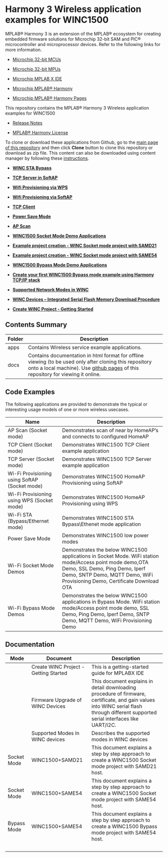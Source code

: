 # Harmony 3 Wireless application examples for WINC1500

MPLAB® Harmony 3 is an extension of the MPLAB® ecosystem for creating embedded firmware solutions for Microchip 32-bit SAM and PIC® microcontroller and microprocessor devices. Refer to the following links for more information.

-   [Microchip 32-bit MCUs](https://www.microchip.com/design-centers/32-bit)

-   [Microchip 32-bit MPUs](https://www.microchip.com/design-centers/32-bit-mpus)

-   [Microchip MPLAB X IDE](https://www.microchip.com/mplab/mplab-x-ide)

-   [Microchip MPLAB® Harmony](https://www.microchip.com/mplab/mplab-harmony)

-   [Microchip MPLAB® Harmony Pages](https://microchip-mplab-harmony.github.io/)


This repository contains the MPLAB® Harmony 3 Wireless application examples for WINC1500

-   [Release Notes](docs/GUID-7DCE8764-DEA2-453D-86AA-1C02EB9C5AAC.md)

-   [MPLAB® Harmony License](docs/GUID-64DD8072-6E57-4604-A82E-C848D7527955.md)


To clone or download these applications from Github, go to the [main page of this repository](https://github.com/Microchip-MPLAB-Harmony/wireless_apps_winc1500) and then click **Clone** button to clone this repository or download as zip file. This content can also be downloaded using content manager by following these [instructions](https://github.com/Microchip-MPLAB-Harmony/contentmanager/wiki).

-   **[WINC STA Bypass](docs/GUID-00146421-1EA8-48A6-9637-4AE38CC69A31.md)**  

-   **[TCP Server in SoftAP](docs/GUID-46A687C1-607D-45CA-8E2C-E10E16EF22A7.md)**  

-   **[Wifi Provisioning via WPS](docs/GUID-103308B4-FF34-41B2-A825-F2C6837EC078.md)**  

-   **[Wifi Provisioning via SoftAP](docs/GUID-C95FB72C-D74D-49D7-B5C4-BD8464838039.md)**  

-   **[TCP Client](docs/GUID-79933B21-92EE-4851-BCFD-566505CF43DF.md)**  

-   **[Power Save Mode](docs/GUID-E9C1573C-3116-41FF-B88B-424E4E4AEBF8.md)**  

-   **[AP Scan](docs/GUID-915C13AA-4559-43AF-865E-210A114E9733.md)**  

-   **[WINC1500 Socket Mode Demo Applications](docs/GUID-52D24502-1FE3-473D-9DA1-624A4E26166B.md)**  

-   **[Example project creation - WINC Socket mode project with SAMD21](docs/GUID-7C51815B-F559-46A3-A8B7-3F48A517B4A4.md)**  

-   **[Example project creation - WINC Socket mode project with SAME54](docs/GUID-BB3E45B9-E26C-4E97-8325-FBF9B81BBF81.md)**  

-   **[WINC1500 Bypass Mode Demo Applications](docs/GUID-40C3ABB9-0449-4A53-94DF-0DFB4CE5540E.md)**  

-   **[Create your first WINC1500 Bypass mode example using Harmony TCP/IP stack](docs/GUID-34243CDA-B156-4D2B-B9C1-7ED5BE2586A6.md)**  

-   **[Supported Network Modes in WINC](docs/GUID-74562C24-BC96-4BBA-8346-836D98E39F8C.md)**  

-   **[WINC Devices – Integrated Serial Flash Memory Download Procedure](docs/GUID-AE48AE71-0F91-444B-8AC3-C5C1939A37FB.md)**  

-   **[Create WINC Project - Getting Started](docs/GUID-8C38797E-1BBB-4ACF-A496-EEC03A6075AC.md)**  


## Contents Summary

|Folder|Description|
|------|-----------|
|apps|Contains Wireless service example applications.|
|docs|Contains documentation in html format for offline viewing \(to be used only after cloning this repository onto a local machine\). Use [github pages](https://microchip-mplab-harmony.github.io/wireless_apps_winc1500/) of this repository for viewing it online.|

## Code Examples

The following applications are provided to demonstrate the typical or interesting usage models of one or more wireless usecases.

|Name|Description|
|----|-----------|
|AP Scan \(Socket mode\)|Demonstrates scan of near by HomeAP’s and connects to configured HomeAP|
|TCP Client \(Socket mode\)|Demonstrates WINC1500 TCP Client example application|
|TCP Server \(Socket mode\)|Demonstrates WINC1500 TCP Server example application|
|Wi-Fi Provisioning using SoftAP \(Socket mode\)|Demonstrates WINC1500 HomeAP Provisioning using SoftAP|
|Wi-Fi Provisioning using WPS \(Socket mode\)|Demonstrates WINC1500 HomeAP Provisioning using WPS|
|Wi-Fi STA \(Bypass/Ethernet mode\)|Demonstrates WINC1500 STA Bypass\\Ethenet mode application|
|Power Save Mode|Demonstrates WINC1500 low power modes|
|Wi-Fi Socket Mode Demos|Demonstrates the below WINC1500 applications in Socket Mode. WiFi station mode/Access point mode demo,OTA Demo, SSL Demo, Ping Demo, Iperf Demo, SNTP Demo, MQTT Demo, WiFi Provisioning Demo, Certificate Download OTA|
|Wi-Fi Bypass Mode Demos|Demonstrates the below WINC1500 applications in Bypass Mode. WiFi station mode/Access point mode demo, SSL Demo, Ping Demo, Iperf Demo, SNTP Demo, MQTT Demo, WiFi Provisioning Demo|

## Documentation

|Mode|Document|Description|
|----|--------|-----------|
||Create WINC Project - Getting Started|This is a getting-started guide for MPLABX IDE|
||Firmware Upgrade of WINC Devices|This document explains in detail downloading procedure of firmware, certificate, and gain values into WINC serial flash through different supported serial interfaces like UART/I2C.|
||Supported Modes In WINC devices|Describes the supported modes in WINC devices|
|Socket Mode|WINC1500+SAMD21|This document explains a step by step approach to create a WINC1500 Socket mode project with SAMD21 host.|
|Socket Mode|WINC1500+SAME54|This document explains a step by step approach to create a WINC1500 Socket mode project with SAME54 host.|
|Bypass Mode|WINC1500+SAME54|This document explains a step by step approach to create a WINC1500 Bypass mode project with SAME54 host.|
| | | |

